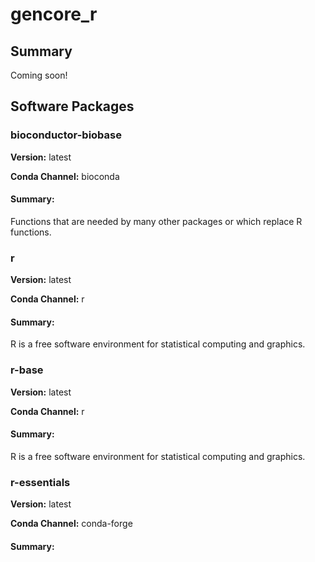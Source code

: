 # gencore_r
## Summary

Coming soon!

## Software Packages

### bioconductor-biobase
**Version:** latest

**Conda Channel:** bioconda

#### Summary:
Functions that are needed by many other packages or which replace R functions.



### r
**Version:** latest

**Conda Channel:** r

#### Summary:
R is a free software environment for statistical computing and graphics.



### r-base
**Version:** latest

**Conda Channel:** r

#### Summary:
R is a free software environment for statistical computing and graphics.



### r-essentials
**Version:** latest

**Conda Channel:** conda-forge

#### Summary:





